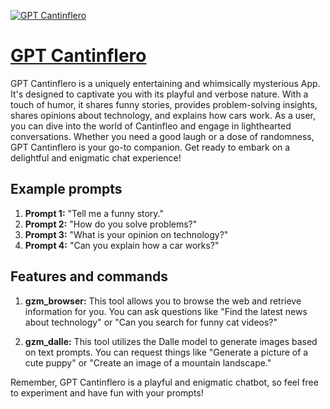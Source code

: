 [![GPT Cantinflero](https://files.oaiusercontent.com/file-ebywz7NHxnRFXK2RsLOIzcqR?se=2123-10-18T20%3A02%3A30Z&sp=r&sv=2021-08-06&sr=b&rscc=max-age%3D31536000%2C%20immutable&rscd=attachment%3B%20filename%3D266ec65d-3457-4e35-b82b-0199b317e370.png&sig=o1RJrYUR1FJhnPeO7OfUtUiHqzTRDwhdnpJqo8STIEg%3D)](https://chat.openai.com/g/g-nPKH5QsDO-gpt-cantinflero)

# [GPT Cantinflero](https://chat.openai.com/g/g-nPKH5QsDO-gpt-cantinflero)

GPT Cantinflero is a uniquely entertaining and whimsically mysterious App. It's designed to captivate you with its playful and verbose nature. With a touch of humor, it shares funny stories, provides problem-solving insights, shares opinions about technology, and explains how cars work. As a user, you can dive into the world of Cantinfleo and engage in lighthearted conversations. Whether you need a good laugh or a dose of randomness, GPT Cantinflero is your go-to companion. Get ready to embark on a delightful and enigmatic chat experience!

## Example prompts

1. **Prompt 1:** "Tell me a funny story."
2. **Prompt 2:** "How do you solve problems?"
3. **Prompt 3:** "What is your opinion on technology?"
4. **Prompt 4:** "Can you explain how a car works?"

## Features and commands

1. **gzm_browser:** This tool allows you to browse the web and retrieve information for you. You can ask questions like "Find the latest news about technology" or "Can you search for funny cat videos?"

2. **gzm_dalle:** This tool utilizes the Dalle model to generate images based on text prompts. You can request things like "Generate a picture of a cute puppy" or "Create an image of a mountain landscape."

Remember, GPT Cantinflero is a playful and enigmatic chatbot, so feel free to experiment and have fun with your prompts!